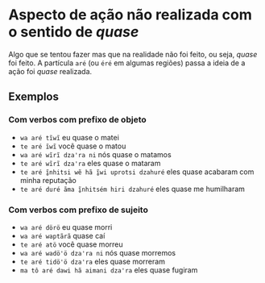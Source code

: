 # Aspecto de ação não realizada com o sentido de _quase_

Algo que se tentou fazer mas que na realidade não foi feito, ou seja, _quase_ foi feito. A partícula `aré` (ou `éré` em algumas regiões) passa a ideia de a ação foi _quase_ realizada.

## Exemplos

### Com verbos com prefixo de objeto

- `wa aré tĩwĩ` eu quase o matei
- `te aré ĩwĩ` você quase o matou
- `wa aré wĩrĩ dzaꞌra ni` nós quase o matamos
- `te aré wĩrĩ dzaꞌra` eles quase o mataram
- `te aré ĩ̱nhitsi wẽ hã ĩ̱wi uprotsi dzahuré` eles quase acabaram com minha reputação
- `te aré duré ãma ĩ̱nhitsém hiri dzahuré` eles quase me humilharam

### Com verbos com prefixo de sujeito

- `wa aré dörö` eu quase morri
- `wa aré waptãrã` quase caí
- `te aré atö` você quase morreu
- `wa aré wadöꞌö dzaꞌra ni` nós quase morremos
- `te aré tidöꞌö dzaꞌra` eles quase morreram
- `ma tô aré dawi hã aimani dza'ra` eles quase fugiram
